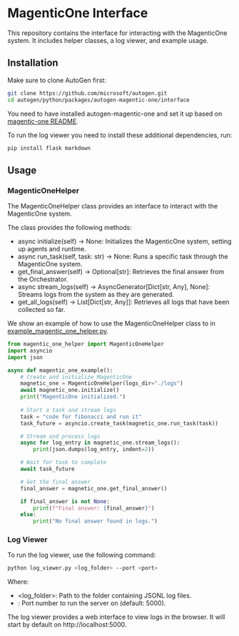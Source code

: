# MagenticOne Interface

This repository contains the interface for interacting with the MagenticOne system. It includes helper classes, a log viewer, and example usage.





## Installation

Make sure to clone AutoGen first:

```sh
git clone https://github.com/microsoft/autogen.git
cd autogen/python/packages/autogen-magentic-one/interface
```

You need to have installed autogen-magentic-one and set it up based on [magentic-one README](../README.md).

To run the log viewer you need to install these additional dependencies, run:

```sh
pip install flask markdown
```


## Usage

### MagenticOneHelper

The MagenticOneHelper class provides an interface to interact with the MagenticOne system.

The class provides the following methods:
- async initialize(self) -> None: Initializes the MagenticOne system, setting up agents and runtime.
- async run_task(self, task: str) -> None: Runs a specific task through the MagenticOne system.
- get_final_answer(self) -> Optional[str]: Retrieves the final answer from the Orchestrator.
- async stream_logs(self) -> AsyncGenerator[Dict[str, Any], None]: Streams logs from the system as they are generated.
- get_all_logs(self) -> List[Dict[str, Any]]: Retrieves all logs that have been collected so far.

We show an example of how to use the MagenticOneHelper class to in [example_magentic_one_helper.py](example_magentic_one_helper.py).

```python
from magentic_one_helper import MagenticOneHelper
import asyncio
import json

async def magentic_one_example():
    # Create and initialize MagenticOne
    magnetic_one = MagenticOneHelper(logs_dir="./logs")
    await magnetic_one.initialize()
    print("MagenticOne initialized.")
    
    # Start a task and stream logs
    task = "code for fibonacci and run it"
    task_future = asyncio.create_task(magnetic_one.run_task(task))

    # Stream and process logs
    async for log_entry in magnetic_one.stream_logs():
        print(json.dumps(log_entry, indent=2))

    # Wait for task to complete
    await task_future

    # Get the final answer
    final_answer = magnetic_one.get_final_answer()

    if final_answer is not None:
        print(f"Final answer: {final_answer}")
    else:
        print("No final answer found in logs.")
```

### Log Viewer

To run the log viewer, use the following command:

```sh
python log_viewer.py <log_folder> --port <port>
```

Where:
- <log_folder>: Path to the folder containing JSONL log files.
- <port>: Port number to run the server on (default: 5000).

The log viewer provides a web interface to view logs in the browser. It will start by default on http://localhost:5000.


